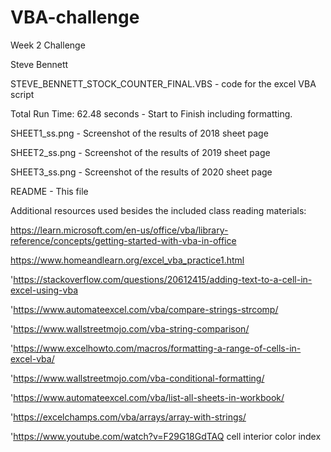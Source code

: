 # VBA-challenge
Week 2 Challenge 

Steve Bennett

STEVE_BENNETT_STOCK_COUNTER_FINAL.VBS - code for the excel VBA script  

Total Run Time: 62.48 seconds - Start to Finish including formatting.

SHEET1_ss.png - Screenshot of the results of 2018 sheet page  

SHEET2_ss.png - Screenshot of the results of 2019 sheet page  

SHEET3_ss.png - Screenshot of the results of 2020 sheet page  

README - This file

Additional resources used besides the included class reading materials:

https://learn.microsoft.com/en-us/office/vba/library-reference/concepts/getting-started-with-vba-in-office

https://www.homeandlearn.org/excel_vba_practice1.html

'https://stackoverflow.com/questions/20612415/adding-text-to-a-cell-in-excel-using-vba

'https://www.automateexcel.com/vba/compare-strings-strcomp/

'https://www.wallstreetmojo.com/vba-string-comparison/

'https://www.excelhowto.com/macros/formatting-a-range-of-cells-in-excel-vba/

'https://www.wallstreetmojo.com/vba-conditional-formatting/

'https://www.automateexcel.com/vba/list-all-sheets-in-workbook/

'https://excelchamps.com/vba/arrays/array-with-strings/

'https://www.youtube.com/watch?v=F29G18GdTAQ cell interior color index

